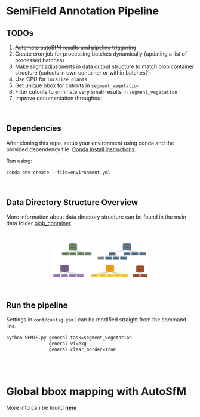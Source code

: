 # SemiField Annotation Pipeline

## TODOs

1. ~~Automate autoSfM results and pipeline triggering~~
2. Create cron job for processing batches dynamically (updating a list of processed batches)
3. Make slight adjustments in data output structure to match blob container structure (cutouts in own container or within batches?)
4. Use CPU for `localize_plants`
5. Get unique bbox for cutouts in `segment_vegetation`
6. Filter cutouts to eliminate very small results in `segment_vegetation`
7. Improve documentation throughout

<br>

## Dependencies


After cloning this repo, setup your environment using conda and the provided dependency file. [Conda install instructions](https://docs.conda.io/projects/conda/en/latest/user-guide/install/index.html). 

Run using:
```
conda env create --file=environment.yml
```

<br>

## Data Directory Structure Overview

More information about data directory structure can be found in the main data folder [blob_container](blob_container/README.md)

<br>

<p align="center">
<img src="Assets/overview.png" width=50%/>
</p>
<br>

## Run the pipeline

Settings in `conf/config.yaml` can be modified straight from the command line. 

```
python SEMIF.py general.task=segment_vegetation
                general.vi=exg
                general.clear_border=True
```

<br>
<br>

# Global bbox mapping with AutoSfM

More info can be found [**here**](bbox/README.md)

